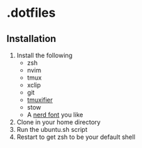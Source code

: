 # .dotfiles

## Installation

1. Install the following
    - zsh
    - nvim
    - tmux
    - xclip
    - git
    - [tmuxifier](https://github.com/jimeh/tmuxifier)
    - stow
    - A [nerd font](https://www.nerdfonts.com/) you like
2. Clone in your home directory
3. Run the ubuntu.sh script
4. Restart to get zsh to be your default shell
